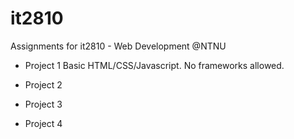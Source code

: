 # it2810
Assignments for it2810 - Web Development @NTNU



* Project 1
Basic HTML/CSS/Javascript. No frameworks allowed. 

* Project 2


* Project 3


* Project 4

